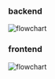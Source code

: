 ### backend
![flowchart](https://img.plantuml.biz/plantuml/dsvg/hLJDSjem4BxxANOuaHFJApuqRQ2TT6XWW1no5DOQRojhDTAAqZvz9R1nIkWjDv1slvzlrxeFehp4rXId7yLqmKe3sWDvjYrQWOFof7O6GrbC7oq9AKD_4EP7vp44KCwbYmUs5Yi1OVZETi-ppsL1DOoxSs8B8LPLQgYZ-NW7qg25yGk6km8WSUvXD5EYTYeWLESUrAzQpEzHMQ19j-CdljtJyzIA3EfKdehcHn9mdZDAwhUQwgAOph0cYv2q2GQ1K3NOAb1MGyiQJJcKV5ezmffZAZlR-JhVmaGvcXm-JAfpUpYRoMnVKAe6-dEeFRUWEuKdEMkKwErGeG9ysooVEcUPOBNSl6MO13OnUnkedbq2nXu9-W9uNYzUCyLJcUxhUg8h9uxiVe3kMaSkpN4qX7Oszy9n6tSu41goFxjm-hiKMZ-vDvEU7yMhIk106XaqYY8JJeetmXwXPjygoPA5n638Kyccmetfe_Vi1u7_YQGJj-a5johxg3bQVQtk6k8NIVDFj5SYyWAHZGW1bQ-QbEAWvjOkEACa6mpzjw4n_KqvtOZi4ic0GNROffEGcq7qo0yDrk-Dkq2KZFsUkEdjCAXiTC16NvhBTBwf6jJH8FpWNSYR0GuziQQgs-jKbJYLbyjZ5D0Vq0DRM2tNsx88mgwuJqInDNy1)

### frontend 
![flowchart](https://img.plantuml.biz/plantuml/dsvg/ZLJBRjim4BmBq3yiShA1D1_W79h0W0i3GLhOzS57YbpPX2ckmeS3vEkxrCEIgpZ8IKjoE3Fxe9vy42x4okHP4-NPOcrrqCBe3mJU2WXduRGe37gOIR81VV3tK6eJq75G49qguKuSAlv0HGhl0ODyc3yos_A8yWI6f31CHquS44fo0nQ4LGD9khBYoqVef1WO19IEAYY4FA5L3CapNSBi-SyQ7Bx5XF9HIlI-ZERd7C8HBSpswETv1h3OiYnUyJqs-wicXVx0Cxz71MGXUjwk7PReq38jmz5uXDahTOn7UWTqZlEeM9LpIX2hT9cyBJOSCiDkpTnLJHPjI1p9yovH1peSKZb5LyMfvLsjKkNRuxODhUSD_YYlRO-L9mfzNMygN0e_5jcAy_Waq7N_lbIyzFMcvD3v_oM7aeEstz2KHalsT_Ui56p9nA39tarrVzUyzDrvKXQc4Rtm-5XKcWVWWjbjNYOqlSanA9LccCe6qoKvcRREFIEMXdYMUXktirff-sLQMnIEtycUujzOj8-gL-qzVZuSlS0lIlwNxPrF13Qej4CP4gfdvgJ7dDoTEi-UUDtyGlBi7m00)